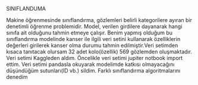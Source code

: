 SINIFLANDUMA 

Makine öğrenmesinde sınıflandırma, gözlemleri belirli kategorilere ayıran bir denetimli öğrenme problemidir. Model, verilen girdilere dayanarak hangi sınıfa ait olduğunu tahmin etmeye çalışır. Benim yapmış olduğum bu sınıflandırma modelinde kanser ile ilgili veri setini kullanarak özelliklerin değerleri girilerek kanser olma durumu tahmin edilmiştir.Veri setimden kısaca tanıtacak olursam 32 adet kolo(özellik) 569 gözlemden oluşmaktadır. Veri setimi Kaggleden aldım. Öncelikle veri setimi jupiter notbook import ettim. Veri setimi pandasla okuyarak modelimde katkısı olmayacağını düşündüğüm sutunları(ID vb.) sildim. Farklı sınıflandırma algoritmalarını denedim
